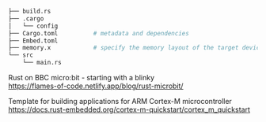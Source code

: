```bash
├── build.rs
├── .cargo
│   └── config
├── Cargo.toml          # metadata and dependencies
├── Embed.toml
├── memory.x            # specify the memory layout of the target device
└── src
    └── main.rs
```

Rust on BBC micro:bit - starting with a blinky  
<https://flames-of-code.netlify.app/blog/rust-microbit/>

Template for building applications for ARM Cortex-M microcontroller  
<https://docs.rust-embedded.org/cortex-m-quickstart/cortex_m_quickstart>
